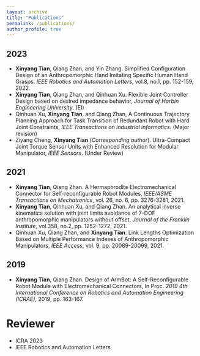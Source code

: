 ```yaml
---
layout: archive
title: "Publications"
permalink: /publications/
author_profile: true
---
```


## **2023**

- **Xinyang Tian**, Qiang Zhan, and Yin Zhang. Simplified Configuration Design of an Anthropomorphic Hand Imitating Specific Human Hand Grasps. *IEEE Robotics and Automation Letters*, vol.8, no.1, pp. 152-159, 2022.
- **Xinyang Tian**, Qiang Zhan, and Qinhuan Xu. Flexible Joint Controller Design based on desired impedance behavior, *Journal of Harbin Engineering University*. (EI)
- Qinhuan Xu, **Xinyang Tian**, and Qiang Zhan, A Continuous Trajectory Planning Approach for Task Transition of Redundant Robot with Hard Joint Constraints, *IEEE Transactions on industrial informatics*. (Major revision)
- Ziyang Cheng, **Xinyang Tian** (*Corresponding author*). Ultra-Compact Joint Torque Sensor Units with Enhanced Resolution for Modular Manipulator, *IEEE Sensors*. (Under Review)


## **2021**

- **Xinyang Tian**, Qiang Zhan. A Hermaphrodite Electromechanical Connector for Self-reconfigurable Robot Modules, *IEEE/ASME Transactions on Mechatronics*, vol. 26, no. 6, pp. 3276-3281, 2021. 
- **Xinyang Tian**, Qinhuan Xu, and Qiang Zhan. An analytical inverse kinematics solution with joint limits avoidance of 7-DOF anthropomorphic manipulators without offset, *Journal of the Franklin Institute*, vol.358, no.2, pp. 1252-1272, 2021. 
- Qinhuan Xu, Qiang Zhan, and **Xinyang Tian**. Link Lengths Optimization Based on Multiple Performance Indexes of Anthropomorphic Manipulators, *IEEE Access*, vol. 9, pp. 20089-20099, 2021. 

## **2019**

- **Xinyang Tian**, Qiang Zhan. Design of ArmBot: A Self-Reconfigurable Robot Module with Electromechanical Connectors, In Proc. *2019 4th International Conference on Robotics and Automation Engineering (ICRAE)*, 2019, pp. 163-167.

# Reviewer
- ICRA 2023
- IEEE Robotics and Automation Letters 
